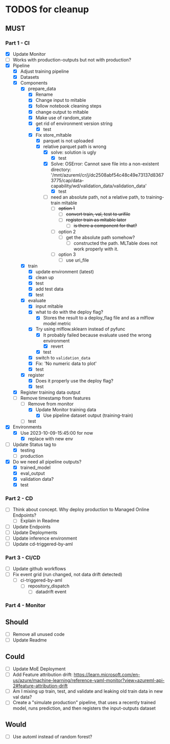 # TODOS for cleanup

## MUST

### Part 1 - CI

- [x] Update Monitor
- [ ] Works with production-outputs but not with production?
- [x] Pipeline
  - [x] Adjust training pipeline
  - [x] Datasets
  - [x] Components
    - [x] prepare_data
      - [x] Rename
      - [x] Change input to mltable
      - [x] follow notebook cleaning steps
      - [x] change output to mltable
      - [x] Make use of random_state
      - [x] get rid of environment version string
        - [x] test
      - [x] Fix store_mltable
        - [x] parquet is not uploaded
        - [x] relative parquet path is wrong
          - [x] solve: solution is ugly
            - [x] test
          - [x] Solve: OSError: Cannot save file into a non-existent directory: '/mnt/azureml/cr/j/dc2508abf54c48c49e73137d83673775/cap/data-capability/wd/validation_data/validation_data'
            - [x] test
          - [ ] need an absolute path, not a relative path, to training-train mltable
            - [ ] ~~option 1~~
              - [ ] ~~convert train, val, test to urifile~~
              - [ ] ~~register train as mltable later~~
                - [ ] ~~is there a component for that?~~
            - [ ] option 2
              - [ ] get the absolute path somehow?
                - [ ] constructed the path. MLTable does not work properly with it.
            - [ ] option 3
              - [ ] use uri_file
    - [x] train
      - [x] update environment (latest)
      - [x] clean up
      - [x] test
      - [x] add test data
      - [x] test
    - [x] evaluate
      - [x] input mltable
      - [x] what to do with the deploy flag?
        - [x] Stores the result to a deploy_flag file and as a mlflow model metric
      - [x] Try using mlflow.sklearn instead of pyfunc
        - [x] It probably failed because evaluate used the wrong environment
          - [x] revert
        - [x] test
      - [x] switch to `validation_data`
      - [x] Fix: 'No numeric data to plot'
      - [x] test
    - [x] register
      - [x] Does it properly use the deploy flag?
      - [x] test
  - [x] Register training data output
  - [ ] Remove timestamp from features
    - [ ] Remove from monitor
      - [x] Update Monitor training data
        - [x] Use pipeline dataset output (training-train)
    - [ ] test
- [x] Environments
  - [x] Use 2023-10-09-15:45:00 for now
    - [x] replace with new env
- [ ] Update Status tag to 
  - [x] testing
  - [ ] production
- [x] Do we need all pipeline outputs?
  - [x] trained_model
  - [x] eval_output
  - [x] validation data?
  - [x] test

### Part 2 - CD

- [ ] Think about concept. Why deploy production to Managed Online Endpoints?
  - [ ] Explain in Readme
- [ ] Update Endpoints
- [ ] Update Deployments
- [ ] Update inference environment
- [ ] Update cd-triggered-by-aml

### Part 3 - CI/CD

- [ ] Update github workflows
- [ ] Fix event grid (run changed, not data drift detected)
  - [ ] ci-triggered-by-aml
    - [ ] repository_dispatch
      - [ ] datadrift event

### Part 4 - Monitor

## Should

- [ ] Remove all unused code
- [ ] Update Readme

## Could

- [ ] Update MoE Deployment
- [ ] Add Feature attribution drift: https://learn.microsoft.com/en-us/azure/machine-learning/reference-yaml-monitor?view=azureml-api-2#feature-attribution-drift
- [ ] Am I mixing up train, test, and validate and leaking old train data in new val data?
- [ ] Create a "simulate production" pipeline, that uses a recently trained model, runs prediction, and then registers the input-outputs dataset

## Would

- [ ] Use automl instead of random forest?
